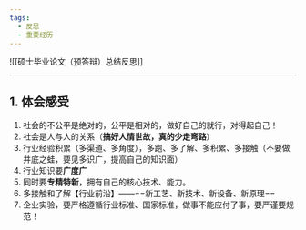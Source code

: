 ```yaml
---
tags:
  - 反思
  - 重要经历
---
```

![[硕士毕业论文（预答辩）总结反思]]

---
## 1. 体会感受 
1. 社会的不公平是绝对的，公平是相对的，做好自己的就行，对得起自己！
2. 社会是人与人的关系（**搞好人情世故，真的少走弯路**）
3. 行业经验积累（多渠道、多角度），多跑、多了解、多积累、多接触（不要做井底之蛙，要见多识广，提高自己的知识面）
4. 行业知识要**广度广**
5. 同时要**专精特新**，拥有自己的核心技术、能力。
6. 多接触和了解【行业前沿】——==新工艺、新技术、新设备、新原理==
7. 企业实验，要严格遵循行业标准、国家标准，做事不能应付了事，要严谨要规范！
